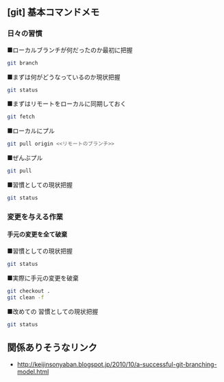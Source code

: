 ## [git] 基本コマンドメモ



### 日々の習慣


■ローカルブランチが何だったのか最初に把握
```sh
git branch
```

■まずは何がどうなっているのか現状把握
```sh
git status
```

■まずはリモートをローカルに同期しておく
```sh
git fetch
```

■ローカルにプル
```sh
git pull origin <<リモートのブランチ>>
```

■ぜんぶプル
```sh
git pull
```

■習慣としての現状把握
```sh
git status
```



### 変更を与える作業



#### 手元の変更を全て破棄


■習慣としての現状把握
```sh
git status
```

■実際に手元の変更を破棄
```sh
git checkout .
git clean -f
```

■改めての 習慣としての現状把握
```sh
git status
```


## 関係ありそうなリンク

* http://keijinsonyaban.blogspot.jp/2010/10/a-successful-git-branching-model.html

